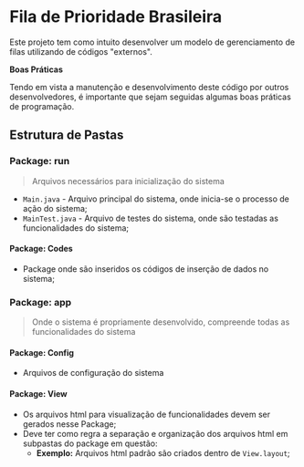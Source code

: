 # Fila de Prioridade Brasileira

Este projeto tem como intuito desenvolver um modelo de gerenciamento de filas utilizando de códigos "externos".

**Boas Práticas**

Tendo em vista a manutenção e desenvolvimento deste código por outros desenvolvedores, é importante que sejam seguidas algumas boas práticas de programação.

## Estrutura de Pastas

### Package: run

> Arquivos necessários para inicialização do sistema

- `Main.java` - Arquivo principal do sistema, onde inicia-se o processo de ação do sistema;
- `MainTest.java` - Arquivo de testes do sistema, onde são testadas as funcionalidades do sistema;

#### Package: Codes
  
  - Package onde são inseridos os códigos de inserção de dados no sistema;

### Package: app

> Onde o sistema é propriamente desenvolvido, compreende todas as funcionalidades do sistema

#### Package: Config

- Arquivos de configuração do sistema 

#### Package: View
  
- Os arquivos html para visualização de funcionalidades devem ser gerados nesse Package;
- Deve ter como regra a separação e organização dos arquivos html em subpastas do package em questão:
  - **Exemplo:** Arquivos html padrão são criados dentro de `View.layout`;
